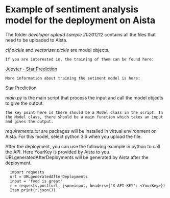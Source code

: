 # Example of sentiment analysis model for the deployment on Aista

The folder *developer upload sample 20201212* contains all the files that need to be uploaded to Aista.

  *clf.pickle* and *vectorizer.pickle* are model objects. 
  
	If you are interested in, the training of them can be found here:
[Jupyter - Star Prediction](https://github.com/deenaariff/Starly/blob/master/jupyter-notebook/Integrated%20Master%20File_v8.ipynb/)
		
	More information about training the setiment model is here:
[Star Prediction](https://medium.com/@aariff.deen/creating-a-real-time-star-prediction-application-for-yelp-reviews-using-sentiment-analysis-9c7e94978bf6.)
    
  *main.py* is the main script that process the input and call the model objects to give the output.
  
    The key point here is there should be a Model class in the script. In the Model class, there should be a main function which takes an input and gives the output.
    
  *requirements.txt* are packages will be installed in virtual environment on Aista. For this model, select python 3.6 when you upload the file.
  
  
After the deployment, you can use the following example in python to call the API. Here YourKey is provided by Aista to you. URLgeneratedAfterDeployments will be generated by Aista after the deployment.

```
  import requests 
  url = URLgeneratedAfterDeployments
  input = 'food is great'
  r = requests.post(url, json=input, headers={'X-API-KEY': <YourKey>})
  Item print(r.json())
```
